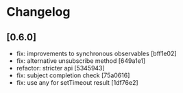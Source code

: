 # Changelog

## [0.6.0]

- fix: improvements to synchronous observables [bff1e02]
- fix: alternative unsubscribe method [649a1e1]
- refactor: stricter api [5345943]
- fix: subject completion check [75a0616]
- fix: use any for setTimeout result [1df76e2]
